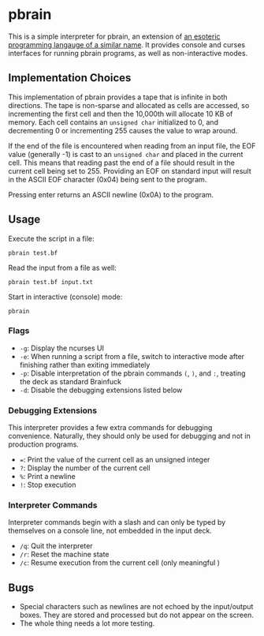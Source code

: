 # pbrain

This is a simple interpreter for pbrain, an extension of [an esoteric programming langauge of a similar name](http://esolangs.org/wiki/Brainfuck).  It provides console and curses interfaces for running pbrain programs, as well as non-interactive modes.

## Implementation Choices

This implementation of pbrain provides a tape that is infinite in both directions.  The tape is non-sparse and allocated as cells are accessed, so incrementing the first cell and then the 10,000th will allocate 10 KB of memory.  Each cell contains an `unsigned char` initialized to 0, and decrementing 0 or incrementing 255 causes the value to wrap around.

If the end of the file is encountered when reading from an input file, the EOF value (generally -1) is cast to an `unsigned char` and placed in the current cell.  This means that reading past the end of a file should result in the current cell being set to 255.  Providing an EOF on standard input will result in the ASCII EOF character (0x04) being sent to the program.

Pressing enter returns an ASCII newline (0x0A) to the program.

## Usage

Execute the script in a file:

    pbrain test.bf

Read the input from a file as well:

    pbrain test.bf input.txt

Start in interactive (console) mode:

    pbrain

### Flags

  - `-g`: Display the ncurses UI
  - `-e`: When running a script from a file, switch to interactive mode after finishing rather than exiting immediately
  - `-p`: Disable interpretation of the pbrain commands `(`, `)`, and `:`, treating the deck as standard Brainfuck
  - `-d`: Disable the debugging extensions listed below

### Debugging Extensions

This interpreter provides a few extra commands for debugging convenience.  Naturally, they should only be used for debugging and not in production programs.

  - `=`: Print the value of the current cell as an unsigned integer
  - `?`: Display the number of the current cell
  - `%`: Print a newline
  - `!`: Stop execution

### Interpreter Commands

Interpreter commands begin with a slash and can only be typed by themselves on a console line, not embedded in the input deck.

  - `/q`: Quit the interpreter
  - `/r`: Reset the machine state
  - `/c`: Resume execution from the current cell (only meaningful )

## Bugs

  - Special characters such as newlines are not echoed by the input/output boxes.  They are stored and processed but do not appear on the screen.
  - The whole thing needs a lot more testing.

